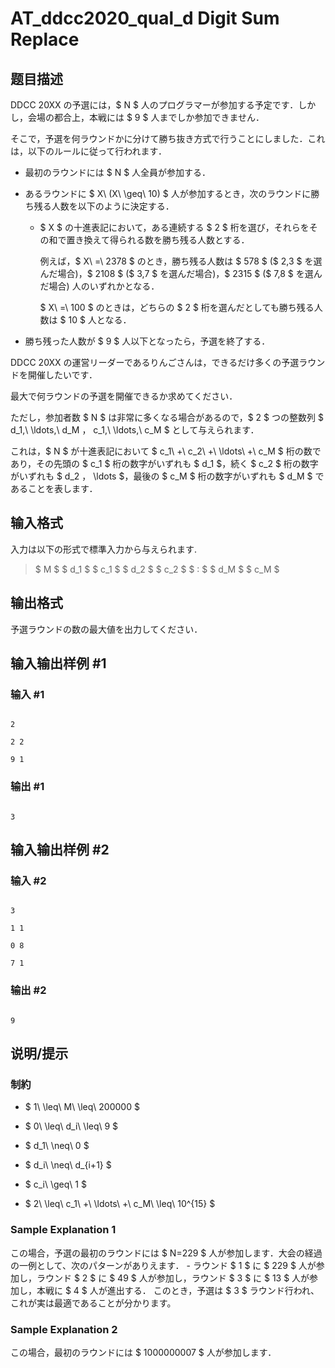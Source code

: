 # AT_ddcc2020_qual_d Digit Sum Replace

## 题目描述

[problemUrl]: https://atcoder.jp/contests/ddcc2020-qual/tasks/ddcc2020_qual_d

DDCC 20XX の予選には，$ N $ 人のプログラマーが参加する予定です．しかし，会場の都合上，本戦には $ 9 $ 人までしか参加できません．

そこで，予選を何ラウンドかに分けて勝ち抜き方式で行うことにしました．これは，以下のルールに従って行われます．

- 最初のラウンドには $ N $ 人全員が参加する．
- あるラウンドに $ X\ (X\ \geq\ 10) $ 人が参加するとき，次のラウンドに勝ち残る人数を以下のように決定する．
  - $ X $ の十進表記において，ある連続する $ 2 $ 桁を選び，それらをその和で置き換えて得られる数を勝ち残る人数とする．  
       例えば，$ X\ =\ 2378 $ のとき，勝ち残る人数は $ 578 $ ($ 2,3 $ を選んだ場合)，$ 2108 $ ($ 3,7 $ を選んだ場合)，$ 2315 $ ($ 7,8 $ を選んだ場合) 人のいずれかとなる．  
       $ X\ =\ 100 $ のときは，どちらの $ 2 $ 桁を選んだとしても勝ち残る人数は $ 10 $ 人となる．
- 勝ち残った人数が $ 9 $ 人以下となったら，予選を終了する．

DDCC 20XX の運営リーダーであるりんごさんは，できるだけ多くの予選ラウンドを開催したいです．  
 最大で何ラウンドの予選を開催できるか求めてください．

ただし，参加者数 $ N $ は非常に多くなる場合があるので，$ 2 $ つの整数列 $ d_1,\ \ldots,\ d_M $，$ c_1,\ \ldots,\ c_M $ として与えられます．  
 これは，$ N $ が十進表記において $ c_1\ +\ c_2\ +\ \ldots\ +\ c_M $ 桁の数であり，その先頭の $ c_1 $ 桁の数字がいずれも $ d_1 $，続く $ c_2 $ 桁の数字がいずれも $ d_2 $，$ \ldots $，最後の $ c_M $ 桁の数字がいずれも $ d_M $ であることを表します．

## 输入格式

入力は以下の形式で標準入力から与えられます.

> $ M $ $ d_1 $ $ c_1 $ $ d_2 $ $ c_2 $ $ : $ $ d_M $ $ c_M $

## 输出格式

予選ラウンドの数の最大値を出力してください．

## 输入输出样例 #1

### 输入 #1

```
2
2 2
9 1
```

### 输出 #1

```
3
```

## 输入输出样例 #2

### 输入 #2

```
3
1 1
0 8
7 1
```

### 输出 #2

```
9
```

## 说明/提示

### 制約

- $ 1\ \leq\ M\ \leq\ 200000 $
- $ 0\ \leq\ d_i\ \leq\ 9 $
- $ d_1\ \neq\ 0 $
- $ d_i\ \neq\ d_{i+1} $
- $ c_i\ \geq\ 1 $
- $ 2\ \leq\ c_1\ +\ \ldots\ +\ c_M\ \leq\ 10^{15} $

### Sample Explanation 1

この場合，予選の最初のラウンドには $ N=229 $ 人が参加します．大会の経過の一例として、次のパターンがありえます． - ラウンド $ 1 $ に $ 229 $ 人が参加し，ラウンド $ 2 $ に $ 49 $ 人が参加し，ラウンド $ 3 $ に $ 13 $ 人が参加し，本戦に $ 4 $ 人が進出する． このとき，予選は $ 3 $ ラウンド行われ、これが実は最適であることが分かります。

### Sample Explanation 2

この場合，最初のラウンドには $ 1000000007 $ 人が参加します．